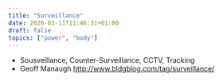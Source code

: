 ```yaml
---
title: "Surveillance"
date: 2020-03-11T11:46:31+01:00
draft: false
topics: ["power", "body"]
---
```


- Sousveillance, Counter-Surveillance, CCTV, Tracking
- Geoff Manaugh http://www.bldgblog.com/tag/surveillance/